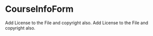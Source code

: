 # CourseInfoForm
Add License to the File and copyright also.
Add License to the File and copyright also.
